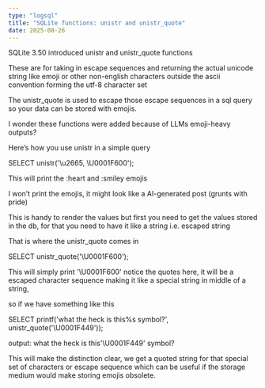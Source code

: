 ```yaml
---
type: "logsql"
title: "SQLite functions: unistr and unistr_quote"
date: 2025-08-26
---
```


SQLite 3.50 introduced unistr and unistr_quote functions

These are for taking in escape sequences and returning the actual unicode string like emoji or other non-english characters outside the ascii convention forming the utf-8 character set

The unistr_quote is used to escape those escape sequences in a sql query so your data can be stored with emojis.

I wonder these functions were added because of LLMs emoji-heavy outputs?

Here’s how you use unistr in a simple query

SELECT unistr('\u2665, \U0001F600');

This will print the :heart and :smiley emojis

I won’t print the emojis, it might look like a AI-generated post (grunts with pride)

This is handy to render the values but first you need to get the values stored in the db, for that you need to have it like a string i.e. escaped string

That is where the unistr_quote comes in

SELECT unistr_quote('\U0001F600');

This will simply print '\U0001F600' notice the quotes here, it will be a escaped character sequence making it like a special string in middle of a string,

so if we have something like this

SELECT printf('what the heck is this%s symbol?', unistr_quote('\U0001F449'));

output: what the heck is this'\U0001F449' symbol?

This will make the distinction clear, we get a quoted string for that special set of characters or escape sequence which can be useful if the storage medium would make storing emojis obsolete.
